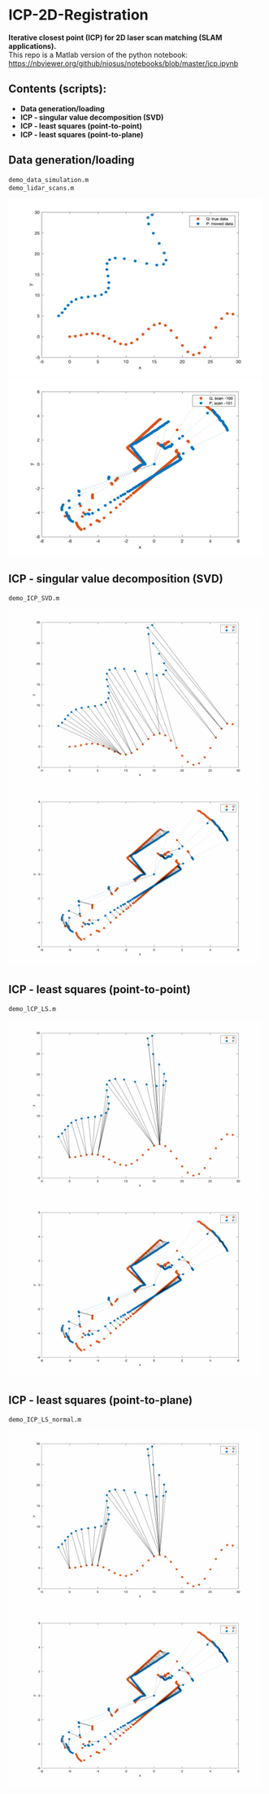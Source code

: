 # ICP-2D-Registration
**Iterative closest point (ICP) for 2D laser scan matching (SLAM applications).** \
This repo is a Matlab version of the python notebook: https://nbviewer.org/github/niosus/notebooks/blob/master/icp.ipynb

## Contents (scripts):
- **Data generation/loading**
- **ICP - singular value decomposition (SVD)**
- **ICP - least squares (point-to-point)**
- **ICP - least squares (point-to-plane)**

## **Data generation/loading**
```
demo_data_simulation.m 
demo_lidar_scans.m
```
<p float="left">
<img src="plots/demo_simulated_data.bmp" width="500" height="350"> 
<img src="plots/demo_lidar_data.bmp" width="500" height="350"> 
</p>

## **ICP - singular value decomposition (SVD)** 
```
demo_ICP_SVD.m
```
<p float="left">
<img src="plots/gifs/correspondences_svd.gif" width="500" height="350"> 
<img src="plots/gifs/correspondences_svd_lidar.gif" width="500" height="350"> 
</p>

## **ICP - least squares (point-to-point)** 
```
demo_lCP_LS.m
```
<p float="left">
<img src="plots/gifs/correspondences_ls.gif" width="500" height="350"> 
<img src="plots/gifs/correspondences_ls_lidar.gif" width="500" height="350"> 
</p>


## **ICP - least squares (point-to-plane)** 
``` 
demo_ICP_LS_normal.m
```
<p float="left">
<img src="plots/gifs/correspondences_ls_normal.gif" width="500" height="350"> 
<img src="plots/gifs/correspondences_ls_normal_lidar.gif" width="500" height="350"> 
</p>
